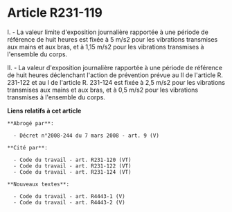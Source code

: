 # Article R231-119

I. - La valeur limite d'exposition journalière rapportée à une période de référence de huit heures est fixée à 5 m/s2 pour
les vibrations transmises aux mains et aux bras, et à 1,15 m/s2 pour les vibrations transmises à l'ensemble du corps.

II. - La valeur d'exposition journalière rapportée à une période de référence de huit heures déclenchant l'action de
prévention prévue au II de l'article R. 231-122 et au I de l'article R. 231-124 est fixée à 2,5 m/s2 pour les vibrations
transmises aux mains et aux bras, et à 0,5 m/s2 pour les vibrations transmises à l'ensemble du corps.

**Liens relatifs à cet article**

	**Abrogé par**:

	  - Décret n°2008-244 du 7 mars 2008 - art. 9 (V)

	**Cité par**:

	  - Code du travail - art. R231-120 (VT)
	  - Code du travail - art. R231-122 (VT)
	  - Code du travail - art. R231-124 (VT)

	**Nouveaux textes**:

	  - Code du travail - art. R4443-1 (V)
	  - Code du travail - art. R4443-2 (V)
